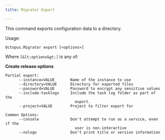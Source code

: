 ```yaml
---
title: Migrator Export

---
```



This command exports configuration data to a directory.


Usage:

```text
Octopus.Migrator export [<options>]
```


Where `[&lt;options&gt;]` is any of:

**Create release options**

```text
Partial export:
      --instance=VALUE       Name of the instance to use
      --directory=VALUE      Directory for exported files
      --password=VALUE       Password to encrypt any sensitive values
      --include-tasklogs     Include the task log folder as part of the
                               export.
      --project=VALUE        Project to filter export for
     
Common Options:
      --console              Don't attempt to run as a service, even if the
                               user is non-interactive
      --nologo               Don't print title or version information
```
